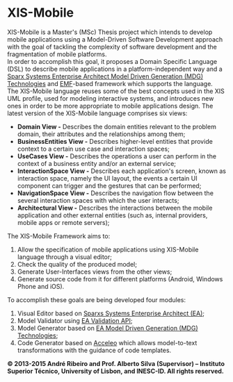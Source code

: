 XIS-Mobile
==========

XIS-Mobile is a Master's (MSc) Thesis project which intends to develop mobile applications using a Model-Driven Software Development approach with the goal of tackling the complexity of software development and the fragmentation of mobile platforms.  
	In order to accomplish this goal, it proposes a Domain Specific Language (DSL) to describe mobile applications in a platform-independent way and a [Sparx Systems Enterprise Architect Model Driven Generation (MDG) Technologies](http://www.sparxsystems.com/enterprise_architect_user_guide/9.3/standard_uml_models/mdgtechnologies.html) and [EMF](http://www.eclipse.org/modeling/emf)-based framework which supports the language.  
The XIS-Mobile language reuses some of the best concepts used in the XIS UML profile, used for modeling interactive systems, and introduces new ones in order to be more appropriate to mobile applications design. The latest version of the XIS-Mobile language comprises six views:

- **Domain View -** Describes the domain entities relevant to the problem domain, their attributes and the relationships among them;
- **BusinessEntities View -** Describes higher-level entities that provide context to a certain use case and interaction spaces;
- **UseCases View -** Describes the operations a user can perform in the context of a business entity and/or an external service;
- **InteractionSpace View -** Describes each application's screen, known as interaction space, namely the UI layout, the events a certain UI component can trigger and the gestures that can be performed;
- **NavigationSpace View -** Describes the navigation flow between the several interaction spaces with which the user interacts;
- **Architectural View -** Describes the interactions between the mobile application and other external entities (such as, internal providers, mobile apps or remote servers);

The XIS-Mobile Framework aims to:

1. Allow the specification of mobile applications using XIS-Mobile language through a visual editor;
2. Check the quality of the produced model;
3. Generate User-Interfaces views from the other views;
4. Generate source code from it for different platforms (Android, Windows Phone and iOS).

To accomplish these goals are being developed four modules:

1. Visual Editor based on [Sparxs Systems Enterprise Architect (EA)](http://www.sparxsystems.com.au/products/ea);
2. Model Validator using  [EA Validation API](http://www.sparxsystems.com/enterprise_architect_user_guide/10/automation_and_scripting/model_validation_example.html);
3. Model Generator based on [EA Model Driven Generation (MDG) Technologies](http://www.sparxsystems.com/enterprise_architect_user_guide/9.2/standard_uml_models/mdgtechnologies.html);
4. Code Generator based on [Acceleo](http://www.eclipse.org/acceleo) which allows model-to-text transformations with the guidance of code templates.

**© 2013-2015 André Ribeiro and Prof. Alberto Silva (Supervisor) – Instituto Superior Técnico, University of Lisbon, and INESC-ID. All rights reserved.**